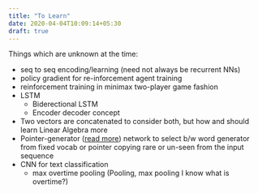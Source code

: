 ```yaml
---
title: "To Learn"
date: 2020-04-04T10:09:14+05:30
draft: true
---
```


Things which are unknown at the time:

- seq to seq encoding/learning (need not always be recurrent NNs)
- policy gradient for re-inforcement agent training
- reinforcement training in minimax two-player game fashion
- LSTM
  - Biderectional LSTM
  - Encoder decoder concept
- Two vectors are concatenated to consider both, but how and should learn Linear Algebra more
- Pointer-generator ([read more](http://www.abigailsee.com/2017/04/16/taming-rnns-for-better-summarization.html)) network to select b/w word generator from fixed vocab or pointer copying rare or un-seen from the input sequence
- CNN for text classification
  - max overtime pooling (Pooling, max pooling I know what is overtime?)
